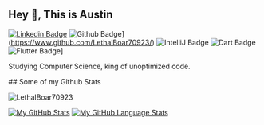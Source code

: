 ## Hey 👋, This is Austin

[![Linkedin Badge](https://img.shields.io/badge/-AustinMetke-0072b1?style=flat&logo=Linkedin&logoColor=white&link=https://www.linkedin.com/in/austin-metke/)](https://www.linkedin.com/in/austin-metke/) ![Github Badge](https://img.shields.io/badge/-LethalBoar70923-grey?style=flat&logo=github&logoColor=white&link=https://github.com/LethalBoar70923/)](https://www.github.com/LethalBoar70923/) ![IntelliJ Badge](https://img.shields.io/badge/IntelliJIDEA-000000.svg?style=for-the-badge&logo=intellij-idea&logoColor=white) ![Dart Badge](https://img.shields.io/badge/Dart-0175C2?style=for-the-badge&logo=dart&logoColor=white) ![Flutter Badge](https://img.shields.io/badge/Flutter-02569B?style=for-the-badge&logo=flutter&logoColor=black)]







<p align='left'>Studying Computer Science, king of unoptimized code.</p>
## Some of my Github Stats
<p> <img src=https://komarev.com/ghpvc/?username=LethalBoar70923 alt=LethalBoar70923 /> </p>

[![My GitHub Stats](https://github-readme-stats.vercel.app/api/?username=LethalBoar70923&count_private=true&theme=tokyonight&showicons=true)]()
[![My GitHub Language Stats](https://github-readme-stats.vercel.app/api/top-langs/?username=LethalBoar70923&langs_count=5&theme=tokyonight)]()
